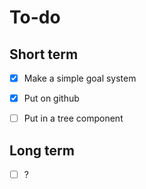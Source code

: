
# To-do

## Short term

- [x] Make a simple goal system
- [x] Put on github
- [ ] Put in a tree component


## Long term

- [ ] ?